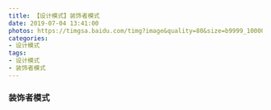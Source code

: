 ```yaml
---
title: 【设计模式】装饰者模式
date: 2019-07-04 13:41:00
photos: https://timgsa.baidu.com/timg?image&quality=80&size=b9999_10000&sec=1562146098475&di=d38f5a0643942cf3746caba44c106c4d&imgtype=0&src=http%3A%2F%2Fb-ssl.duitang.com%2Fuploads%2Fitem%2F201801%2F16%2F20180116155559_eQPGR.thumb.700_0.jpeg
categories:
- 设计模式
tags:
- 设计模式
- 装饰者模式
---
```


### 装饰者模式
